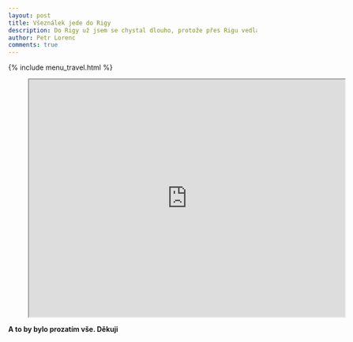 ```yaml
---
layout: post
title: Všeználek jede do Rigy
description: Do Rigy už jsem se chystal dlouho, protože přes Rigu vedla moje úplně první cesta letadlem na Ukrajinu. V té době se jednalo o pouhý několika hodinový přestup na letišti, takže nebyl čas prozkoumat město. O několik let později jsem si již vynahradil dostatek času na prozkoumání Rigy a jejího okolí.
author: Petr Lorenc
comments: true
---
```



{% include menu_travel.html %}

<figure class="map" align="middle">
<iframe src="https://www.google.com/maps/d/u/0/embed?mid=1jgV7pPu7UwD-UGOij3wIOZhb9XpHXcKv" width="640" height="480"></iframe>
</figure>

<script src="https://cdn.jsdelivr.net/npm/publicalbum@latest/embed-ui.min.js" async></script>
<div class="pa-gallery-player-widget" style="width:100%; height:480px; display:none;"
  data-link="https://photos.app.goo.gl/Ek2UAXYykm9oCUN29"
  data-title="Chorvatsko 2020"
  data-description="9 new photos added to shared album">
  <object data="https://lh3.googleusercontent.com/Tq-S2SbOhwyyj18RGrEWTyaRANZ68xbjorOYZyWnwPLzFs5X4SU9UliAGUrPb70xBpbyZHJ6bB7VlVm4U0jRAQ-568eqWj39rGYaay3AJrRFg9iAjP15lG7fPwJqfgI1zyIIQvd00To=w1920-h1080"></object>
  <object data="https://lh3.googleusercontent.com/4m3-CvaLEQFeI0V3bBJHY4kf7GrxQ3Cv3HLr7mf7FHvHQDJ-qYAybJX_lgfJtmUWOGd3TNLLf2rmC4oZp4qP1dGHAWIpZLw2S4zbJ1-vwWLQceHsGFw5qMVGH9m1OEyrWLfvOXyxTCM=w1920-h1080"></object>
  <object data="https://lh3.googleusercontent.com/_aIpe8sgK82femCMs9vWxG6AekpfLx0Zz8PRyTxJX2H_5Xd-EIHULGribMDJwabL8wZC04-GkRECqFGsg1ojXChnkvMDTc8kn-b4d2AbQrnlVgTmpYw5FjCZpNZyvn-BvEjPhmo1oZ4=w1920-h1080"></object>
  <object data="https://lh3.googleusercontent.com/Kd59_7L1JfklNbHZmqLv2ZzKX10c52tGVyn9yeOtOoGdZLLLDk-yaXrvelnyYoB3PCpMJyWusT4p1kBXtILwG5kf1vgbi2VrXrBy8GD39ONSFnm-sUFOuG119rCE4mJJ890uUe6L3L0=w1920-h1080"></object>
  <object data="https://lh3.googleusercontent.com/rymUzaRlyA7saFAeqe1FpIx3KjDsECbFgKeOjlnGDL_AdNsUJi9kMxZNay_5xbW9J5C5mp6QxWyDjBDa7rL7v4AuW3EV4nOjij2P2XvYHkeovZC8gUWVmQS2_A1ENCfiaVwkS40VExQ=w1920-h1080"></object>
  <object data="https://lh3.googleusercontent.com/HdXzmW6xL_40EVXmGtZJKeQ5BIg0XKxv7ITKvzOKPYOcJe_rzpPHDuh6EEC9snYtPdZtHQGoxTi4ZHmEQfe2VTSycxW1aP7WzQVQCV314mdJeKySPT2f0f0evskxB9uNagvxShL_bYc=w1920-h1080"></object>
  <object data="https://lh3.googleusercontent.com/6THiAyizi5kjwf1aJ1P4XsqCW1K9G4SH_-cdGItx4FHO3SwbR4qnvLRALL-VCSF8OtEZgl_gmOfm37U4dJ_ccgDnjMQzsno6IKGEU22BAuo_up9nv4QBf6kZspHtQc7Nh8cXCyl92Kg=w1920-h1080"></object>
  <object data="https://lh3.googleusercontent.com/CIgjbWQgsHWUZiQuYOfq7MpcF3L97E7qEyRq1tJna76Q8XWMxJJ20Lxi0YUdOjdsOy0-EVPEDr3jqYc2t4BubQgCWeJw2vOBdJ0PGnf8szJqYbid-q7ChxhtcDZ98n8at4v9LVQqddw=w1920-h1080"></object>
  <object data="https://lh3.googleusercontent.com/PSSM0LoEb6mpllIYjAticMCHDF-8lMmxHrE0DbB5Kd9E8Kk_1kvzpnX-Px5hTj6dvhQrKullg_kdfte81MoW97BczDt4dHHuVaIfBAB_4L2VNk3nK_abdK8Olr0Po6_oq-JgY9Y_y3w=w1920-h1080"></object>
</div>





**A to by bylo prozatím vše. Děkuji**






